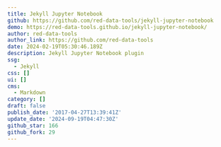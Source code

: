 ```yaml
---
title: Jekyll Jupyter Notebook
github: https://github.com/red-data-tools/jekyll-jupyter-notebook
demo: https://red-data-tools.github.io/jekyll-jupyter-notebook/
author: red-data-tools
author_link: https://github.com/red-data-tools
date: 2024-02-19T05:30:46.189Z
description: Jekyll Jupyter Notebook plugin
ssg:
  - Jekyll
css: []
ui: []
cms:
  - Markdown
category: []
draft: false
publish_date: '2017-04-27T13:39:41Z'
update_date: '2024-09-19T04:47:30Z'
github_star: 166
github_fork: 29
---
```

